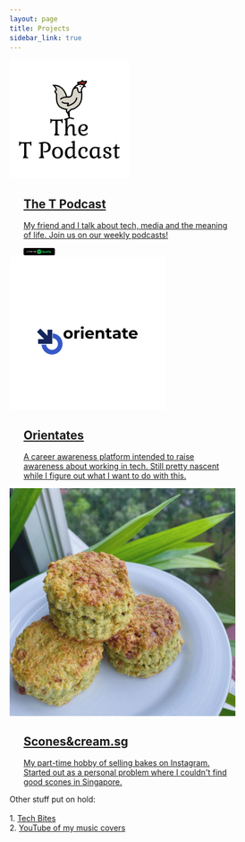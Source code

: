 ```yaml
---
layout: page
title: Projects
sidebar_link: true
---
```


<html>
<head>
<meta name="viewport" content="width=device-width, initial-scale=1">
<style>
* {
  box-sizing: border-box;
}


.photoicon {
    display: inline-block;
    width: 180px;
    height: 180px;
    border-color: #c9c9c9;
    border-radius: 10px;
    background-color: white;
    border-width: 0.5px;
    border-style: solid;
    
}

.main-paragraph {
  display: inline-block;
  width: 658px;
  height: 180px;
  border-color: #c9c9c9;
  border-radius: 10px;
  background-color: white;
  border-width: 0.5px;
  border-style: solid;
}

/* Clear floats after the columns */
.row {
  content: "";
  clear: both;
  display: flex;
}

.borderpadding {
	padding: 10px;
}
</style>
</head>
<body>


<div class="row">
  <div class="photoicon">
<img src="/assets/podcast.png">
  </div>
  <div class="main-paragraph">
    <a href="https://open.spotify.com/show/11KfxTr0zAHwh3rOnyJI8D">
    <h2 style="padding: 0 0 0 25px;">The T Podcast</h2>
    <p style="padding: 0 0 0 25px;">My friend and I talk about tech, media and the meaning of life. Join us on our weekly podcasts!</p>
      </a>
      <a href="https://open.spotify.com/show/11KfxTr0zAHwh3rOnyJI8D">
       <img style="width:20%; height=auto; padding: 0 0 0 25px;" src="/assets/spotifybadge.png">
      </a>

  </div>
</div>


<div class="borderpadding"></div>


<div class="row">
  <div class="photoicon">
  <img src="/assets/orient.png">
  </div>
  <div class="main-paragraph" >
    <a href="http://orientates.wordpress.com/">
    <h2 style="padding: 0 0 0 25px;">Orientates</h2>
    <p style="padding: 0 0 0 25px;">A career awareness platform intended to raise awareness about working in tech. Still pretty nascent while I figure out what I want to do with this.</p>
    </a>
  </div>

</div>

<div class="borderpadding"></div>


<div class="row">
  <div class="photoicon">
  <img src="/assets/scones.jpg">
  </div>
  <div class="main-paragraph">
    <a href="https://www.instagram.com/sconesandcream.sg/">
    <h2 style="padding: 0 0 0 25px;">Scones&cream.sg</h2>
    <p style="padding: 0 0 0 25px;">My part-time hobby of selling bakes on Instagram. Started out as a personal problem where I couldn't find good scones in Singapore.</p>
  </a>
  </div>
</div>

<div class="borderpadding"></div>


<div>Other stuff put on hold:</div><br>
1. <a href="https://www.youtube.com/channel/UC5VkoUoEzqzk0IcAs3qdM5A/">Tech Bites </a><br>
2. <a href="https://www.youtube.com/user/kalo4521/about">YouTube of my music covers</a>
